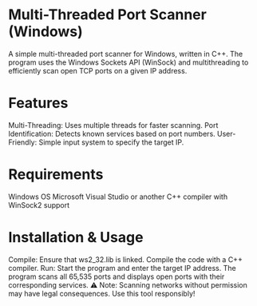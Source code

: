 # Multi-Threaded Port Scanner (Windows)
A simple multi-threaded port scanner for Windows, written in C++. The program uses the Windows Sockets API (WinSock) and multithreading to efficiently scan open TCP ports on a given IP address.

# Features
Multi-Threading: Uses multiple threads for faster scanning.
Port Identification: Detects known services based on port numbers.
User-Friendly: Simple input system to specify the target IP.
# Requirements
Windows OS
Microsoft Visual Studio or another C++ compiler with WinSock2 support
# Installation & Usage
Compile:
Ensure that ws2_32.lib is linked.
Compile the code with a C++ compiler.
Run:
Start the program and enter the target IP address.
The program scans all 65,535 ports and displays open ports with their corresponding services.
⚠ Note: Scanning networks without permission may have legal consequences. Use this tool responsibly!
